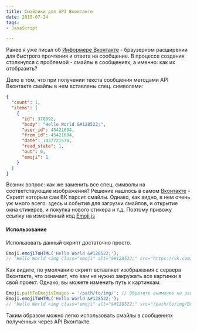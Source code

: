 ```yaml
---
title: Смайлики для API Вконтакте
date: 2015-07-24
tags:
- JavaScript

---
```

Ранее я уже писал об <a href="http://habrahabr.ru/post/255241/">Информере Вконтакте</a> - браузерном расширении для
быстрого прочтения и ответа на сообщение. В процессе создания столкнулся с проблемой - смайлы в сообщениях, а именно:
как их отобразить?

Дело в том, что при получении текста сообщения методами API Вконтакте смайлы в нем вставлены спец. символами:

```json
{
  "count": 1,
  "items": [
    {
      "id": 370892,
      "body": "Hello World &#128522;",
      "user_id": 45421694,
      "from_id": 45421694,
      "date": 1437721570,
      "read_state": 1,
      "out": 0,
      "emoji": 1
    }
  ]
}
```

Возник вопрос: как же заменить все спец. символы на соответствующие изображения? Решение нашлось в
самом [Вконтакте](https://vk.com/js/al/emoji.js) - Скрипт которым сам ВК парсит смайлы. Однако, как видно, в нем очень
уж много всего: здесь и события для загрузки смайлов, и открытие окна стикеров, и покупка нового стикера и т.д. Поэтому
привожу ссылку на изменённый код [Emoji.js](https://github.com/cawa-93/Vk-Emoji)

#### Использование

Использовать данный скрипт достаточно просто.

```js
Emoji.emojiToHTML('Hello World &#128522;');
// 'Hello World <img class="emoji" alt="&#128522;" src="https://vk.com/images/emoji/D83DDE0A.png">'
```

Как видите, по умолчанию скрипт вставляет изображения с сервера Вконтакте, что означает, что вам не нужно закружать все
картинки в свой проект. Однако, вы можете изменить путь к картинкам:

```js
Emoji.pathToEmojisImages = '/path/to/img/'; // Обратите внимание на закрывающий слеш
Emoji.emojiToHTML('Hello World &#128522;');
// 'Hello World <img class="emoji" alt="&#128522;" src="/path/to/img/D83DDE0A.png">'
```

Таким образом можно легко использовать смайлы в сообщениях полученных через API Вконтакте.
